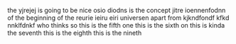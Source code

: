 the yjrejej is going to be nice
osio diodns is the concept 
jitre ioennenfodnn of the beginning of the 
reurie ieiru eiri universen apart from 
kjkndfondf kfkd nnklfdnkf who thinks 
so this is the fifth one
this is the sixth on
this is kinda the seventh
this is the eighth
this is the nineth
 

